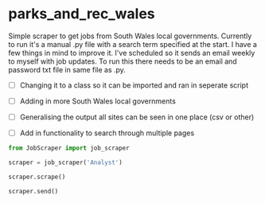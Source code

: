 # parks_and_rec_wales
Simple scraper to get jobs from South Wales local governments. Currently to run it's a manual .py file with a search term specified at the start. I have a few things in mind to improve it. I've scheduled so it sends an email weekly to myself with job updates. To run this there needs to be an email and password txt file in same file as .py.
- [ ] Changing it to a class so it can be imported and ran in seperate script
- [ ] Adding in more South Wales local governments 
- [ ] Generalising the output all sites can be seen in one place (csv or other)
- [ ] Add in functionality to search through multiple pages


```python
from JobScraper import job_scraper

scraper = job_scraper('Analyst')

scraper.scrape()

scraper.send()
```

